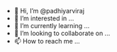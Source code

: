 - 👋 Hi, I’m @padhiyarviraj
- 👀 I’m interested in ...
- 🌱 I’m currently learning ...
- 💞️ I’m looking to collaborate on ...
- 📫 How to reach me ...

<!---
padhiyarviraj/padhiyarviraj is a ✨ special ✨ repository because its `README.md` (this file) appears on your GitHub profile.
You can click the Preview link to take a look at your changes.
--->
